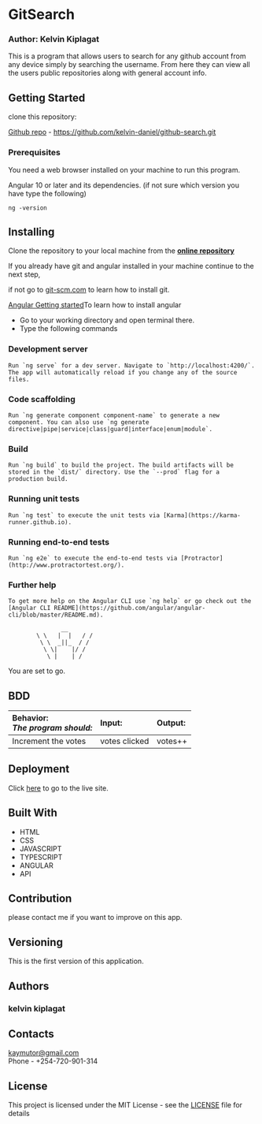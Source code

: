 # GitSearch

### Author: Kelvin Kiplagat

This is a program that allows users to search for any github account from any device simply by searching the username. From here they can view all the users public repositories along with general account info.

## Getting Started

clone this repository:

[Github repo](https://github.com/kelvin-daniel/github-search.git) - https://github.com/kelvin-daniel/github-search.git

### Prerequisites

You need a web browser installed on your machine to run this program.

Angular 10 or later and its dependencies.
(if not sure which version you have type the following)

```
ng -version
```

## Installing

Clone the repository to your local machine from the **[online repository](https://github.com/kelvin-daniel/github-search.git)**

If you already have git and angular installed in your machine continue to the next step,

if not go to [git-scm.com](https://git-scm.com/book/en/v2/Getting-Started-Installing-Git) to learn how to install git.

[Angular Getting started](https://angular.io)To learn how to install angular

- Go to your working directory and open terminal there.
- Type the following commands


### Development server
```
Run `ng serve` for a dev server. Navigate to `http://localhost:4200/`. The app will automatically reload if you change any of the source files.
```

### Code scaffolding
```
Run `ng generate component component-name` to generate a new component. You can also use `ng generate directive|pipe|service|class|guard|interface|enum|module`.
```
### Build
```
Run `ng build` to build the project. The build artifacts will be stored in the `dist/` directory. Use the `--prod` flag for a production build.
```
### Running unit tests
```
Run `ng test` to execute the unit tests via [Karma](https://karma-runner.github.io).
```
### Running end-to-end tests
```
Run `ng e2e` to execute the end-to-end tests via [Protractor](http://www.protractortest.org/).
```
### Further help
```
To get more help on the Angular CLI use `ng help` or go check out the [Angular CLI README](https://github.com/angular/angular-cli/blob/master/README.md).
```

```
               __
        \ \   |  |   / /
         \ \  _||_  / /
          \ \|    |/ /
           \ |    | /
```

You are set to go.

## BDD

| Behavior: <br>_The program should:_                  | Input:  | Output:                     |
| :--------------------------------------------------- | :------ | :-------------------------- |
| Increment the votes                                  | votes clicked | votes++       |

## Deployment

Click [here](https://kelvin-daniel.github.io/github-search/) to go to the live site.<br>

## Built With

- HTML
- CSS
- JAVASCRIPT
- TYPESCRIPT
- ANGULAR
- API

## Contribution

please contact me if you want to improve on this app.

## Versioning

This is the first version of this application.

## Authors

### kelvin kiplagat

## Contacts

kaymutor@gmail.com <br>
Phone - +254-720-901-314

## License

This project is licensed under the MIT License - see the [LICENSE](LICENSE) file for details
